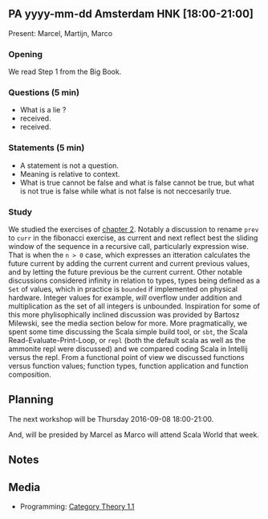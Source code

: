 ## PA yyyy-mm-dd Amsterdam HNK [18:00-21:00]

Present: Marcel, Martijn, Marco

### Opening

We read Step 1 from the Big Book.

### Questions (5 min)

- What is a lie ?
- <syntax error> received.
- <syntax error> received.

### Statements (5 min)

- A statement is not a question.
- Meaning is relative to context.
- What is true cannot be false and what is false cannot be true, but what is not true is false while what is not false is not neccesarily true.

### Study

We studied the exercises of [chapter 2](https://github.com/nmcb/essent-academy/blob/master/src/ExercisesChapter02.sc).  Notably a discussion to rename `prev` to `curr` in the fibonacci exercise, as current and next reflect best the sliding window of the sequence in a recursive call, particularly expression wise.  That is when the `n > 0` case, which expresses an itteration calculates the future current by adding the current current and current previous values, and by letting the future previous be the current current.  Other notable discussions considered infinity in relation to types, types being defined as a `Set` of values, which in practice is `bounded` if implemented on physical hardware.  Integer values for example, _will_ overflow under addition and multiplication as the set of all integers is unbounded.  Inspiration for some of this more phylisophically inclined discussion was provided by Bartosz Milewski, see the media section below for more.  More pragmatically, we spent some time discussing the Scala simple build tool, or `sbt`, the Scala Read-Evaluate-Print-Loop, or `repl`  (both the default scala as well as the ammonite repl were discussed)  and we compared coding Scala in Intellij versus the repl.  From a functional point of view we discussed functions versus function values; function types, function application and function composition.

## Planning

The next workshop will be Thursday 2016-09-08 18:00-21:00.

And, will be presided by Marcel as Marco will attend Scala World that week.

## Notes

## Media

- Programming:
  [Category Theory 1.1](https://www.youtube.com/watch?v=I8LbkfSSR58)



